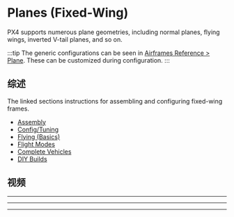 # Planes (Fixed-Wing)

PX4 supports numerous plane geometries, including normal planes, flying wings, inverted V-tail planes, and so on.

:::tip
The generic configurations can be seen in [Airframes Reference > Plane](../airframes/airframe_reference.md#plane).
These can be customized during configuration.
:::

## 综述

The linked sections instructions for assembling and configuring fixed-wing frames.

<!-- Features? -->

- [Assembly](../assembly/assembly_fw.md)
- [Config/Tuning](../config_fw/index.md)
- [Flying (Basics)](../flying/basic_flying_fw.md)
- [Flight Modes](../flight_modes_fw/index.md)
- [Complete Vehicles](../complete_vehicles_fw/index.md)
- [DIY Builds](../frames_plane/diy_builds.md)

## 视频

<lite-youtube videoid="VqNWwIPWJb0" params="ab_channel=ChrisSeto" title="Reptile Dragon 2 Demo Flight For Px4 Log Review"/>

---

<lite-youtube videoid="vMFCi3G5s6E" title="PX4 Turbo Timber Spot Landing"/>

---

<lite-youtube videoid="1DUV7QjcXrA" title="Px4 Turbo timber Evolution Short Flight"/>

---

<lite-youtube videoid="8m4_NpTQn0E" title="Solar-powered 81 hour endurance world record flight"/>
